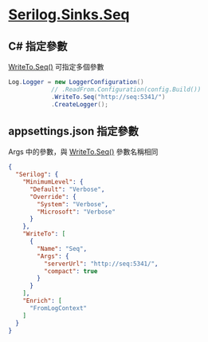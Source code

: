 # [Serilog.Sinks.Seq](https://github.com/serilog/serilog-sinks-seq)

## C# 指定參數

[WriteTo.Seq()](https://github.com/serilog/serilog-sinks-seq/blob/439e1456eb864138268fd6abf240b77ff2e81213/src/Serilog.Sinks.Seq/SeqLoggerConfigurationExtensions.cs#L66) 可指定多個參數

```csharp
Log.Logger = new LoggerConfiguration()
            // .ReadFrom.Configuration(config.Build())
            .WriteTo.Seq("http://seq:5341/")
            .CreateLogger();
```

## appsettings.json 指定參數

Args 中的參數，與 [WriteTo.Seq()](https://github.com/serilog/serilog-sinks-seq/blob/439e1456eb864138268fd6abf240b77ff2e81213/src/Serilog.Sinks.Seq/SeqLoggerConfigurationExtensions.cs#L66) 參數名稱相同

```json
{
  "Serilog": {
    "MinimumLevel": {
      "Default": "Verbose",
      "Override": {
        "System": "Verbose",
        "Microsoft": "Verbose"
      }
    },
    "WriteTo": [
      {
        "Name": "Seq",
        "Args": {
          "serverUrl": "http://seq:5341/",
          "compact": true
        }
      }
    ],
    "Enrich": [
      "FromLogContext"
    ]
  }
}

```